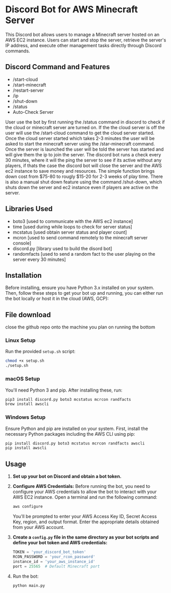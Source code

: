 
# Discord Bot for AWS Minecraft Server 

This Discord bot allows users to manage a Minecraft server hosted on an AWS EC2 instance. Users can start and stop the server, retrieve the server's IP address, and execute other management tasks directly through Discord commands. 


## Discord Command and Features

- /start-cloud 
- /start-minecraft
- /restart-server
- /ip
- /shut-down
- /status
- Auto-Check Server

User use the bot by first running the /status command in discord to check if the cloud or minecraft server are turned on. If the the cloud server is off the user will use the
/start-cloud command to get the cloud server started. Once the cloud server started which takes 2-3 minutes the user will be asked to start the minecraft server using the /star-minecraft command. Once the server is launched the user will be told the server has started and will give them the ip to join the server. 
The discord bot runs a check every 30 minutes, where it will the ping the server to see if its active without any players, if thats the case the discord bot will close the server and the AWS ec2 instance to save money and resources. The simple function brings down cost from $75-80 to rougly $15-20 for 2-3 weeks of play time. There is also a manual shut down feature using the command /shut-down, which shuts down the server and ec2 instance even if players are active on the server. 


## Libraries Used 

- boto3 [used to communicate with the AWS ec2 instance]
- time [used during while loops to check for server status]
- mcstatus [used obtain server status and player count]
- mcron [used to send command remotely to the minecraft server console]
- discord.py [library used to build the disord bot]
- randomfacts [used to send a random fact to the user playing on the server every 30 minutes]


## Installation

Before installing, ensure you have Python 3.x installed on your system. Then, follow these steps to get your bot up and running, you can either run the bot locally or host it in the cloud (AWS, GCP):

## File download

close the github repo onto the machine you plan on running the bottom

### Linux Setup

Run the provided `setup.sh` script:

```bash
chmod +x setup.sh
./setup.sh
```
### macOS Setup

You'll need Python 3 and pip. After installing these, run:

```bash
pip3 install discord.py boto3 mcstatus mcrcon randfacts
brew install awscli
```

### Windows Setup

Ensure Python and pip are installed on your system. First, install the necessary Python packages including the AWS CLI using pip:

```bash
pip install discord.py boto3 mcstatus mcrcon randfacts awscli
pip install awscli
```


## Usage

1. **Set up your bot on Discord and obtain a bot token.**
2. **Configure AWS Credentials:**
   Before running the bot, you need to configure your AWS credentials to allow the bot to interact with your AWS EC2 instance. Open a terminal and run the following command:

   ```bash
   aws configure
   ```
   You'll be prompted to enter your AWS Access Key ID, Secret Access Key, region, and output format. Enter the appropriate details obtained from your AWS account.

3. **Create a `config.py` file in the same directory as your bot scripts and define your bot token and AWS credentials:**

   ```python
   TOKEN = 'your_discord_bot_token'
   RCON_PASSWORD = 'your_rcon_password'
   instance_id = 'your_aws_instance_id'
   port = 25565  # Default Minecraft port
   ```
4. Run the bot:
   
   ```bash
   python main.py
   ```

